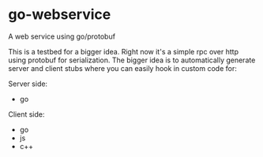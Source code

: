 go-webservice
=============

A web service using go/protobuf

This is a testbed for a bigger idea. Right now it's a simple rpc over http using protobuf for serialization. The bigger idea is to automatically generate server and client stubs where you can easily hook in custom code for:

Server side:
* go

Client side:
* go
* js
* c++
